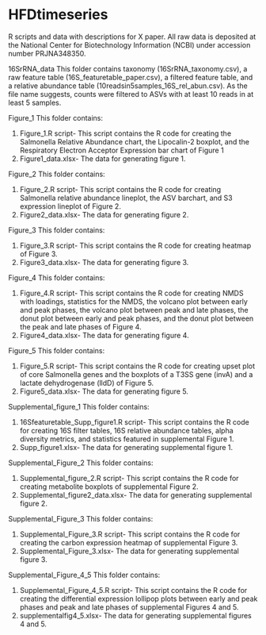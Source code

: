 # HFDtimeseries
R scripts and data with descriptions for X paper. All raw data is deposited at the National Center for Biotechnology Information (NCBI) under accession number PRJNA348350. 

16SrRNA_data
This folder contains taxonomy (16SrRNA_taxonomy.csv), a raw feature table (16S_featuretable_paper.csv), a filtered feature table, and a relative abundance table (10readsin5samples_16S_rel_abun.csv). As the file name suggests, counts were filtered to ASVs with at least 10 reads in at least 5 samples. 

Figure_1
This folder contains:
1. Figure_1.R script- This script contains the R code for creating the Salmonella Relative Abundance chart, the Lipocalin-2 boxplot, and the Respiratory Electron Acceptor Expression bar chart of Figure 1
2. Figure1_data.xlsx- The data for generating figure 1.

Figure_2
This folder contains:
1. Figure_2.R script- This script contains the R code for creating Salmonella relative abundance lineplot, the ASV barchart, and S3 expression lineplot of Figure 2.
2. Figure2_data.xlsx- The data for generating figure 2.

Figure_3
This folder contains:
1. Figure_3.R script- This script contains the R code for creating heatmap of Figure 3.
2. Figure3_data.xlsx- The data for generating figure 3.

Figure_4
This folder contains:
1. Figure_4.R script- This script contains the R code for creating NMDS with loadings, statistics for the NMDS, the volcano plot between early and peak phases, the volcano plot between peak and late phases, the donut plot between early and peak phases, and the donut plot between the peak and late phases of Figure 4.
2. Figure4_data.xlsx- The data for generating figure 4.

Figure_5
This folder contains:
1. Figure_5.R script- This script contains the R code for creating upset plot of core Salmonella genes and the boxplots of a T3SS gene (invA) and a lactate dehydrogenase (lldD) of Figure 5.
2. Figure5_data.xlsx- The data for generating figure 5.

Supplemental_figure_1
This folder contains:
1. 16Sfeaturetable_Supp_figure1.R script- This script contains the R code for creating 16S filter tables, 16S relative abundance tables, alpha diversity metrics, and statistics featured in supplemental Figure 1.
2. Supp_figure1.xlsx- The data for generating supplemental figure 1.

Supplemental_Figure_2
This folder contains:
1. Supplemental_figure_2.R script- This script contains the R code for creating metabolite boxplots of supplemental Figure 2.
2. Supplemental_figure2_data.xlsx- The data for generating supplemental figure 2.

Supplemental_Figure_3
This folder contains:
1. Supplemental_Figure_3.R script- This script contains the R code for creating the carbon expression heatmap of supplemental Figure 3.
2. Supplemental_Figure_3.xlsx- The data for generating supplemental figure 3.

Supplemental_Figure_4_5
This folder contains:
1. Supplemental_Figure_4_5.R script- This script contains the R code for creating the differential expression lollipop plots between early and peak phases and peak and late phases of supplemental Figures 4 and 5.
2. supplementalfig4_5.xlsx- The data for generating supplemental figures 4 and 5.
